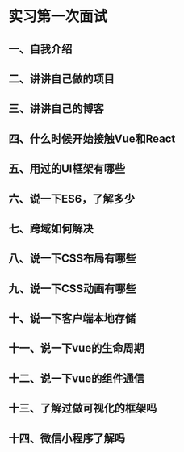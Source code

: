 # 实习第一次面试

## 一、自我介绍

## 二、讲讲自己做的项目

## 三、讲讲自己的博客

## 四、什么时候开始接触Vue和React

## 五、用过的UI框架有哪些

## 六、说一下ES6，了解多少

## 七、跨域如何解决

## 八、说一下CSS布局有哪些

## 九、说一下CSS动画有哪些

## 十、说一下客户端本地存储

## 十一、说一下vue的生命周期

## 十二、说一下vue的组件通信

## 十三、了解过做可视化的框架吗

## 十四、微信小程序了解吗
